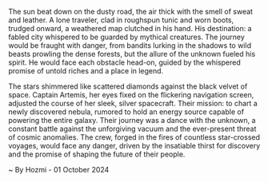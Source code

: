 
The sun beat down on the dusty road, the air thick with the smell of sweat and leather. A lone traveler, clad in roughspun tunic and worn boots, trudged onward, a weathered map clutched in his hand. His destination: a fabled city whispered to be guarded by mythical creatures. The journey would be fraught with danger, from bandits lurking in the shadows to wild beasts prowling the dense forests, but the allure of the unknown fueled his spirit. He would face each obstacle head-on, guided by the whispered promise of untold riches and a place in legend. 

The stars shimmered like scattered diamonds against the black velvet of space.  Captain Artemis, her eyes fixed on the flickering navigation screen, adjusted the course of her sleek, silver spacecraft. Their mission: to chart a newly discovered nebula, rumored to hold an energy source capable of powering the entire galaxy. Their journey was a dance with the unknown, a constant battle against the unforgiving vacuum and the ever-present threat of cosmic anomalies. The crew, forged in the fires of countless star-crossed voyages, would face any danger, driven by the insatiable thirst for discovery and the promise of shaping the future of their people. 

~ By Hozmi - 01 October 2024
